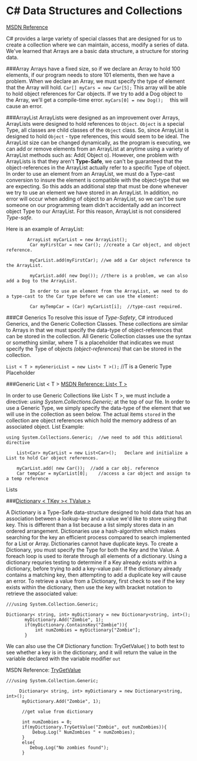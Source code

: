 # C# Data Structures and Collections

[MSDN Reference](https://msdn.microsoft.com/en-us/library/7y3x785f.aspx)

C# provides a large variety of special classes that are designed for us to create a collection where we can maintain, access, modify a series of data.  We've learned that Arrays are a basic data structure, a structure for storing data.  

###Array
Arrays have a fixed size, so if we declare an Array to hold 100 elements, if our program needs to store 101 elements, then we have a problem.  When we declare an Array, we must specify the type of element that the Array will hold.  `Car[] myCars = new Car[5];` This array will be able to hold object references for Car objects.  If we try to add a Dog object to the Array, we'll get a compile-time error.   `myCars[0] = new Dog();  ` this will cause an error.   

###ArrayList
ArrayLists were designed as an improvement over Arrays, ArrayLists were designed to hold references to `Object`.  `Object` is a special Type, all classes are child classes of the `Object` class.  So, since ArrayList is designed to hold `Object` - type references, this would seem to be ideal.  The ArrayList size can be changed dynamically, as the program is executing, we can add or remove elements from an ArrayList at anytime using a variety of ArrayList methods such as: Add( Object o).
However, one problem with ArrayLists is that they aren't **Type-Safe**, we can't be guaranteed that the object-references in the ArrayList actually refer to a specific Type of object. In order to use an element from an ArrayList, we must do a Type-cast conversion to insure the element is compatible with the object-type that we are expecting. So this adds an additional step that must be done whenever we try to use an element we have stored in an ArrayList.  In addition, no error will occur when adding of object to an ArrayList, so we can't be sure someone on our programming team didn't accidentally add an incorrect object Type to our ArrayList.  For this reason, ArrayList is not considered _Type-safe_.

Here is an example of ArrayList:

```
        ArrayList myCarList = new ArrayList();
         Car myFirstCar = new Car(); //create a Car object, and object reference.
         
         myCarList.add(myFirstCar); //we add a Car object reference to the ArrayList.
         
         myCarList.add( new Dog()); //there is a problem, we can also add a Dog to the ArrayList.
         
         In order to use an element from the ArrayList, we need to do a type-cast to the Car type before we can use the element:
         
         Car myTempCar = (Car) myCarList[i];  //type-cast required.
```

###C# Generics
To resolve this issue of _Type-Safety_, C# introduced Generics, and the Generic Collection Classes.  These collections are similar to Arrays in that we must specify the data-type of object-references that can be stored in the collection.  All Generic Collection classes use the syntax <T> or something similar, where T is a placeholder that indicates we must specify the Type of objects *(object-references)* that can be stored in the collection.

``List < T > myGenericList = new List< T >();``  //T is a Generic Type Placeholder

###Generic List < T >
[MSDN Reference: List< T >](https://msdn.microsoft.com/en-us/library/6sh2ey19.aspx)

In order to use Generic Collections like List< T >, we must include a directive: _using System.Collections.Generic;_ at the top of our file. In order to use a Generic Type, we simply specify the data-type of the element that we will use in the collection as seen below.  The actual items `stored` in the collection are object references which hold the memory address of an associated object.
List Example: 
```
using System.Collections.Generic;  //we need to add this additional directive
    
    List<Car> myCarList = new List<Car>();   Declare and initialize a List to hold Car object references.
    
    myCarList.add( new Car());  //add a car obj. reference
    Car tempCar = myCarList[0];    //access a car object and assign to a temp reference
 ```   
 Lists 
 
 ###[Dictionary < TKey >< TValue >](https://kdoore.gitbooks.io/cs-2335/content/dictionary.html#dictionary)
 
 A Dictionary is a Type-Safe data-structure designed to hold data that has an association between a lookup-key and a value we'd like to store using that key.  This is different than a list because a list simply stores data in an ordered arrangement.  Dictionaries use a hash-algorithm which makes searching for the key an efficient process compared to search implemented for a List or Array.  Dictionaries cannot have duplicate keys. To create a Dictionary, you must specify the Type for both the Key and the Value.  A foreach loop is used to iterate through all elements of a dictionary.  Using a dictionary requries testing to determine if a Key already exists within a dictionary, before trying to add a key-value pair.  If the dictionary already contains a matching key, then attempting to add a duplicate key will cause an error.  To retrieve a value from a Dictionary, first check to see if the key exists within the dictionary, then use the key with bracket notation to retrieve the associated value: 
 ```
 ///using System.Collection.Generic;  
 
 Dictionary< string, int> myDictionary = new Dictionary<string, int>();
		myDictionary.Add("Zombie", 1);
		if(myDictionary.ContainsKey("Zombie")){
			int numZombies = myDictionary["Zombie"];
		}
 
 ```
 We can also use the C# Dictionary function:  TryGetValue( )
 to both test to see whether a key is in the dictionary, and it will return the value in the variable declared with the variable modifier ```out```
  
  MSDN Reference: [TryGetValue](https://msdn.microsoft.com/en-us/library/bb347013(v=vs.110).aspx)
 
  ```
 ///using System.Collection.Generic;  
 
       Dictionary< string, int> myDictionary = new Dictionary<string, int>();
		myDictionary.Add("Zombie", 1);
        
        //get value from dictionary
        
        int numZombies = 0;
		if(myDictionary.TryGetValue("Zombie", out numZombies)){
			Debug.Log(" NumZombies " + numZombies);
		}
        else{
           Debug.Log("No zombies found");
        }
 
 ```
    
           
